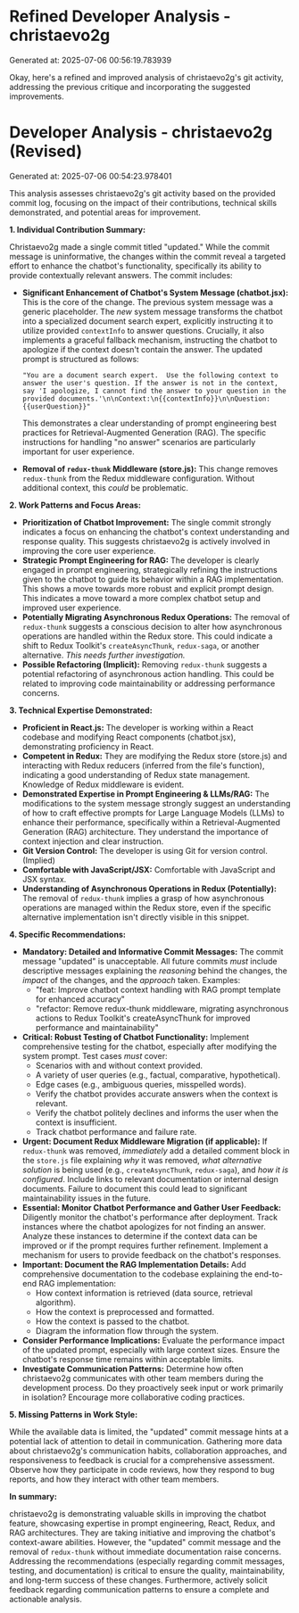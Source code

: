 # Refined Developer Analysis - christaevo2g
Generated at: 2025-07-06 00:56:19.783939

Okay, here's a refined and improved analysis of christaevo2g's git activity, addressing the previous critique and incorporating the suggested improvements.

# Developer Analysis - christaevo2g (Revised)
Generated at: 2025-07-06 00:54:23.978401

This analysis assesses christaevo2g's git activity based on the provided commit log, focusing on the impact of their contributions, technical skills demonstrated, and potential areas for improvement.

**1. Individual Contribution Summary:**

Christaevo2g made a single commit titled "updated." While the commit message is uninformative, the changes within the commit reveal a targeted effort to enhance the chatbot's functionality, specifically its ability to provide contextually relevant answers. The commit includes:

*   **Significant Enhancement of Chatbot's System Message (chatbot.jsx):** This is the core of the change. The previous system message was a generic placeholder. The *new* system message transforms the chatbot into a specialized document search expert, explicitly instructing it to utilize provided `contextInfo` to answer questions.  Crucially, it also implements a graceful fallback mechanism, instructing the chatbot to apologize if the context doesn't contain the answer. The updated prompt is structured as follows:

    ```
    "You are a document search expert.  Use the following context to answer the user's question. If the answer is not in the context, say 'I apologize, I cannot find the answer to your question in the provided documents.'\n\nContext:\n{{contextInfo}}\n\nQuestion: {{userQuestion}}"
    ```

    This demonstrates a clear understanding of prompt engineering best practices for Retrieval-Augmented Generation (RAG).  The specific instructions for handling "no answer" scenarios are particularly important for user experience.

*   **Removal of `redux-thunk` Middleware (store.js):** This change removes `redux-thunk` from the Redux middleware configuration.  Without additional context, this *could* be problematic.

**2. Work Patterns and Focus Areas:**

*   **Prioritization of Chatbot Improvement:** The single commit strongly indicates a focus on enhancing the chatbot's context understanding and response quality. This suggests christaevo2g is actively involved in improving the core user experience.
*   **Strategic Prompt Engineering for RAG:** The developer is clearly engaged in prompt engineering, strategically refining the instructions given to the chatbot to guide its behavior within a RAG implementation. This shows a move towards more robust and explicit prompt design. This indicates a move toward a more complex chatbot setup and improved user experience.
*   **Potentially Migrating Asynchronous Redux Operations:** The removal of `redux-thunk` suggests a conscious decision to alter how asynchronous operations are handled within the Redux store. This could indicate a shift to Redux Toolkit's `createAsyncThunk`, `redux-saga`, or another alternative. *This needs further investigation.*
*   **Possible Refactoring (Implicit):** Removing `redux-thunk` suggests a potential refactoring of asynchronous action handling. This could be related to improving code maintainability or addressing performance concerns.

**3. Technical Expertise Demonstrated:**

*   **Proficient in React.js:** The developer is working within a React codebase and modifying React components (chatbot.jsx), demonstrating proficiency in React.
*   **Competent in Redux:** They are modifying the Redux store (store.js) and interacting with Redux reducers (inferred from the file's function), indicating a good understanding of Redux state management. Knowledge of Redux middleware is evident.
*   **Demonstrated Expertise in Prompt Engineering & LLMs/RAG:** The modifications to the system message strongly suggest an understanding of how to craft effective prompts for Large Language Models (LLMs) to enhance their performance, specifically within a Retrieval-Augmented Generation (RAG) architecture.  They understand the importance of context injection and clear instruction.
*   **Git Version Control:** The developer is using Git for version control. (Implied)
*   **Comfortable with JavaScript/JSX:** Comfortable with JavaScript and JSX syntax.
*   **Understanding of Asynchronous Operations in Redux (Potentially):** The removal of `redux-thunk` implies a grasp of how asynchronous operations are managed within the Redux store, even if the specific alternative implementation isn't directly visible in this snippet.

**4. Specific Recommendations:**

*   **Mandatory: Detailed and Informative Commit Messages:** The commit message "updated" is unacceptable. All future commits *must* include descriptive messages explaining the *reasoning* behind the changes, the *impact* of the changes, and the *approach* taken.  Examples:
    *   "feat: Improve chatbot context handling with RAG prompt template for enhanced accuracy"
    *   "refactor: Remove redux-thunk middleware, migrating asynchronous actions to Redux Toolkit's createAsyncThunk for improved performance and maintainability"
*   **Critical: Robust Testing of Chatbot Functionality:** Implement comprehensive testing for the chatbot, especially after modifying the system prompt. Test cases *must* cover:
    *   Scenarios with and without context provided.
    *   A variety of user queries (e.g., factual, comparative, hypothetical).
    *   Edge cases (e.g., ambiguous queries, misspelled words).
    *   Verify the chatbot provides accurate answers when the context is relevant.
    *   Verify the chatbot politely declines and informs the user when the context is insufficient.
    *   Track chatbot performance and failure rate.
*   **Urgent: Document Redux Middleware Migration (if applicable):** If `redux-thunk` was removed, *immediately* add a detailed comment block in the `store.js` file explaining *why* it was removed, *what alternative solution* is being used (e.g., `createAsyncThunk`, `redux-saga`), and *how it is configured*. Include links to relevant documentation or internal design documents. Failure to document this could lead to significant maintainability issues in the future.
*   **Essential: Monitor Chatbot Performance and Gather User Feedback:** Diligently monitor the chatbot's performance after deployment. Track instances where the chatbot apologizes for not finding an answer. Analyze these instances to determine if the context data can be improved or if the prompt requires further refinement. Implement a mechanism for users to provide feedback on the chatbot's responses.
*   **Important: Document the RAG Implementation Details:** Add comprehensive documentation to the codebase explaining the end-to-end RAG implementation:
    *   How context information is retrieved (data source, retrieval algorithm).
    *   How the context is preprocessed and formatted.
    *   How the context is passed to the chatbot.
    *   Diagram the information flow through the system.
*   **Consider Performance Implications:** Evaluate the performance impact of the updated prompt, especially with large context sizes. Ensure the chatbot's response time remains within acceptable limits.
*   **Investigate Communication Patterns:** Determine how often christaevo2g communicates with other team members during the development process. Do they proactively seek input or work primarily in isolation? Encourage more collaborative coding practices.

**5. Missing Patterns in Work Style:**

While the available data is limited, the "updated" commit message hints at a potential lack of attention to detail in communication. Gathering more data about christaevo2g's communication habits, collaboration approaches, and responsiveness to feedback is crucial for a comprehensive assessment. Observe how they participate in code reviews, how they respond to bug reports, and how they interact with other team members.

**In summary:**

christaevo2g is demonstrating valuable skills in improving the chatbot feature, showcasing expertise in prompt engineering, React, Redux, and RAG architectures. They are taking initiative and improving the chatbot's context-aware abilities. However, the "updated" commit message and the removal of `redux-thunk` without immediate documentation raise concerns. Addressing the recommendations (especially regarding commit messages, testing, and documentation) is critical to ensure the quality, maintainability, and long-term success of these changes. Furthermore, actively solicit feedback regarding communication patterns to ensure a complete and actionable analysis.
